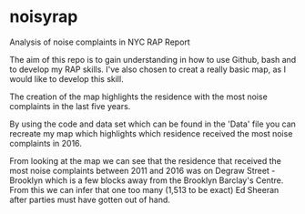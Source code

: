 # noisyrap
Analysis of noise complaints in NYC RAP Report

The aim of this repo is to gain understanding in how to use Github, bash and to develop my RAP skills. I've also chosen to creat a really basic map, as I would like to develop this skill. 

The creation of the map highlights the residence with the most noise complaints in the last five years.

By using the code and data set which can be found in the 'Data' file you can recreate my map which highlights which residence received the most noise complaints in 2016.  

From looking at the map we can see that the residence that received the most noise complaints between 2011 and 2016 was on Degraw Street - Brooklyn which is a few blocks away from the Brooklyn Barclay's Centre. From this we can infer that one too many (1,513 to be exact) Ed Sheeran after parties must have gotten out of hand. 
